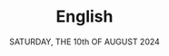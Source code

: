 ---
title: English
iso: en
fullName: Full name
phoneNumber: Phone number
email: Email
diet: Dietary restrictions
guests: Nr. of guests accompanying you
additionalInfo: Additional Information
guestName: Guest Name(s)
guestDiet: Dietary restrictions
closeBtn: Close
submitBtn: Send
saveTheDate: KINDLY SAVE THE DATE FOR THE WEDDING OF
newlyWeds: DIANA & MICK
date: SATURDAY, THE 10th OF AUGUST 2024
invitation: INVITATION TO FOLLOW

contactInfo: If you have any issues, don't hesitate to
contactHealine: CONTACT US

location: WEDDING LOCATION
address: Address
---